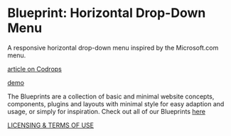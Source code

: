 Blueprint: Horizontal Drop-Down Menu
=========

A responsive horizontal drop-down menu inspired by the Microsoft.com menu.

[article on Codrops](http://tympanus.net/codrops/?p=14426)

[demo](http://tympanus.net/Blueprints/HorizontalDropDownMenu/)

The Blueprints are a collection of basic and minimal website concepts, components, plugins and layouts with minimal style for easy adaption and usage, or simply for inspiration.
Check out all of our Blueprints [here](http://tympanus.net/codrops/category/blueprints/)

[LICENSING & TERMS OF USE](http://tympanus.net/codrops/licensing/)